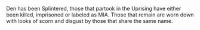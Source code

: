 Den has been Splintered, those that partook in the Uprising have either been killed, imprisoned or labeled as MIA. Those that remain are worn down with looks of scorn and disgust by those that share the same name.